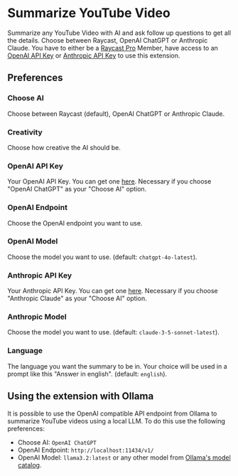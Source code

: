 # Summarize YouTube Video

Summarize any YouTube Video with AI and ask follow up questions to get all the details. Choose between Raycast, OpenAI ChatGPT or Anthropic Claude. You have to either be a [Raycast Pro](https://www.raycast.com/pro) Member, have access to an [OpenAI API Key](https://platform.openai.com/account/api-keys) or [Anthropic API Key](https://www.anthropic.com/api) to use this extension.

## Preferences

### Choose AI

Choose between Raycast (default), OpenAI ChatGPT or Anthropic Claude.

### Creativity

Choose how creative the AI should be.

### OpenAI API Key

Your OpenAI API Key. You can get one [here](https://platform.openai.com/account/api-keys). Necessary if you choose "OpenAI ChatGPT" as your "Choose AI" option.

### OpenAI Endpoint

Choose the OpenAI endpoint you want to use.

### OpenAI Model

Choose the model you want to use. (default: `chatgpt-4o-latest`).

### Anthropic API Key

Your Anthropic API Key. You can get one [here](https://console.anthropic.com/dashboard). Necessary if you choose "Anthropic Claude" as your "Choose AI" option.

### Anthropic Model

Choose the model you want to use. (default: `claude-3-5-sonnet-latest`).

### Language

The language you want the summary to be in. Your choice will be used in a prompt like this "Answer in english". (default: `english`).

## Using the extension with Ollama

It is possible to use the OpenAI compatible API endpoint from Ollama to summarize YouTube videos using a local LLM. To do this use the following preferences:

- Choose AI: `OpenAI ChatGPT`
- OpenAI Endpoint: `http://localhost:11434/v1/`
- OpenAI Model: `llama3.2:latest` or any other model from [Ollama's model catalog](https://ollama.com/search).
